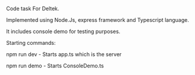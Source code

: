 Code task For Deltek.

Implemented using Node.Js, express framework and Typescript language.

It includes console demo for testing purposes.

Starting commands:

npm run dev - Starts app.ts which is the server

npm run demo - Starts ConsoleDemo.ts

